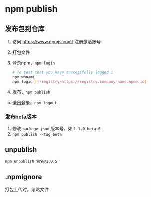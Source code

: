 # npm publish

## 发布包到仓库

1. 访问 https://www.npmjs.com/ 注册激活账号
2. 打包文件
3. 登录npm，`npm login`

   ```bash
   # To test that you have successfully logged i
   npm whoami
   npm login [--registry=https://registry.company-name.npme.io]
   ```

4. 发布，`npm publish`

5. 退出登录，`npm logout`

### 发布beta版本

1. 修改 `package.json` 版本号，如 `1.1.0-beta.0`
2. `npm publish --tag beta`

## unpublish

```bash
npm unpublish 包名@1.0.5
```

## .npmignore

打包上传时，忽略文件
